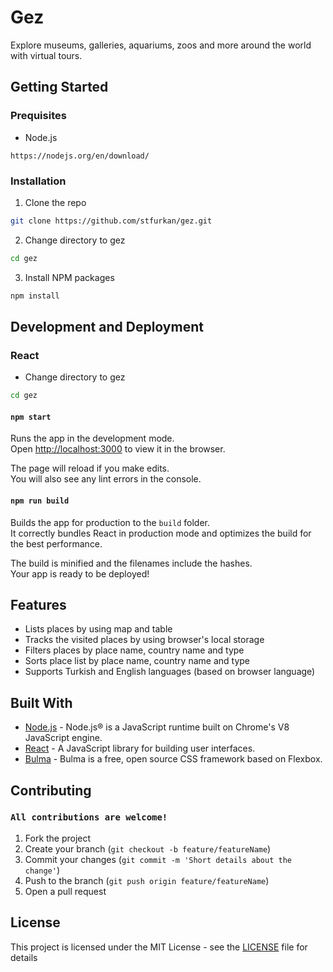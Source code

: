 # Gez

Explore museums, galleries, aquariums, zoos and more around the world with virtual tours.

## Getting Started

### Prequisites

- Node.js

```
https://nodejs.org/en/download/
```

### Installation

1. Clone the repo

```sh
git clone https://github.com/stfurkan/gez.git
```

2. Change directory to gez

```sh
cd gez
```

3. Install NPM packages

```sh
npm install
```

## Development and Deployment

### React

- Change directory to gez

```sh
cd gez
```

#### `npm start`

Runs the app in the development mode.<br>
Open [http://localhost:3000](http://localhost:3000) to view it in the browser.

The page will reload if you make edits.<br>
You will also see any lint errors in the console.

#### `npm run build`

Builds the app for production to the `build` folder.<br>
It correctly bundles React in production mode and optimizes the build for the best performance.

The build is minified and the filenames include the hashes.<br>
Your app is ready to be deployed!

## Features

- Lists places by using map and table
- Tracks the visited places by using browser's local storage
- Filters places by place name, country name and type
- Sorts place list by place name, country name and type
- Supports Turkish and English languages (based on browser language)

## Built With

- [Node.js](https://nodejs.org/) - Node.js® is a JavaScript runtime built on Chrome's V8 JavaScript engine.
- [React](https://reactjs.org/) - A JavaScript library for building user interfaces.
- [Bulma](https://bulma.io/) - Bulma is a free, open source CSS framework based on Flexbox.

## Contributing

### `All contributions are welcome!`

1. Fork the project
2. Create your branch (`git checkout -b feature/featureName`)
3. Commit your changes (`git commit -m 'Short details about the change'`)
4. Push to the branch (`git push origin feature/featureName`)
5. Open a pull request

## License

This project is licensed under the MIT License - see the [LICENSE](LICENSE) file for details
